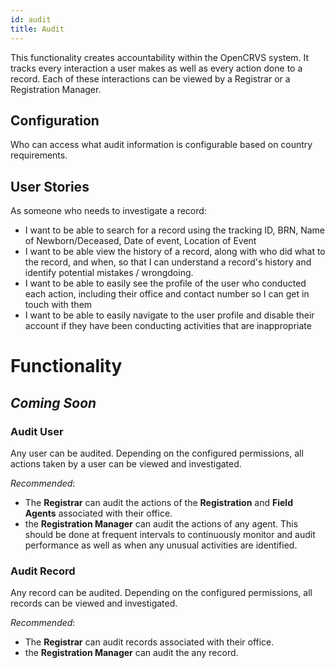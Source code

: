 ```yaml
---
id: audit
title: Audit
---
```


This functionality creates accountability within the OpenCRVS system. It tracks every interaction a user makes as well as every action done to a record. Each of these interactions can be viewed by a Registrar or a Registration Manager.

## Configuration

Who can access what audit information is configurable based on country requirements.

## User Stories

As someone who needs to investigate a record:

- I want to be able to search for a record using the tracking ID, BRN, Name of Newborn/Deceased, Date of event, Location of Event
- I want to be able view the history of a record, along with who did what to the record, and when, so that I can understand a record's history and identify potential mistakes / wrongdoing.
- I want to be able to easily see the profile of the user who conducted each action, including their office and contact number so I can get in touch with them
- I want to be able to easily navigate to the user profile and disable their account if they have been conducting activities that are inappropriate

# Functionality

## _Coming Soon_

### Audit User

Any user can be audited. Depending on the configured permissions, all actions taken by a user can be viewed and investigated.

_Recommended_:

- The **Registrar** can audit the actions of the **Registration** and **Field Agents** associated with their office.
- the **Registration Manager** can audit the actions of any agent. This should be done at frequent intervals to continuously monitor and audit performance as well as when any unusual activities are identified.

### Audit Record

Any record can be audited. Depending on the configured permissions, all records can be viewed and investigated.

_Recommended_:

- The **Registrar** can audit records associated with their office.
- the **Registration Manager** can audit the any record.
